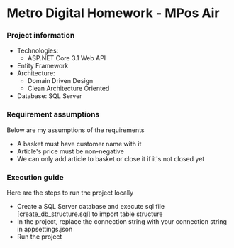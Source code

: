 # Metro Digital Homework - MPos Air

### Project information
- Technologies:
    - ASP.NET Core 3.1 Web API
-    Entity Framework
- Architecture:
    - Domain Driven Design
    - Clean Architecture Oriented
- Database: SQL Server

### Requirement assumptions
Below are my assumptions of the requirements
- A basket must have customer name with it
- Article's price must be non-negative
- We can only add article to basket or close it if it's not closed yet

### Execution guide
Here are the steps to run the project locally
- Create a SQL Server database and execute sql file [create_db_structure.sql] to import table structure
- In the project, replace the connection string with your connection string in appsettings.json
- Run the project
